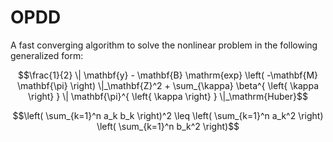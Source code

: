 # OPDD
A fast converging algorithm to solve the nonlinear problem in the following generalized form:

$$\frac{1}{2} \| \mathbf{y} - \mathbf{B} \mathrm{exp} \left( -\mathbf{M} \mathbf{\pi} \right) \|_\mathbf{Z}^2 + \sum_{\kappa} \beta^{ \left{ \kappa \right} } \| \mathbf{\pi}^{ \left{ \kappa \right} } \|_\mathrm{Huber}$$

$$\left( \sum_{k=1}^n a_k b_k \right)^2 \leq \left( \sum_{k=1}^n a_k^2 \right) \left( \sum_{k=1}^n b_k^2 \right)$$
